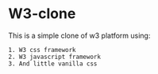 # W3-clone
  This is a simple clone of w3 platform using:

    1. W3 css framework
    2. W3 javascript framework
    3. And little vanilla css

